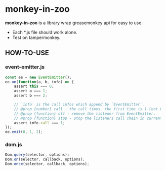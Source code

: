 # monkey-in-zoo

**monkey-in-zoo** is a library wrap greasemonkey api for easy to use.

* Each *.js file should work alone.
* Test on tampermonkey.

## HOW-TO-USE

### event-emitter.js

``` js
const ee = new EventEmitter();
ee.on(function(a, b, info) => {
    assert this === 0;
    assert a === 1;
    assert b === 2;

    // `info` is the call infos which append by `EventEmitter`.
    // @prop {number} call - the call times. the first time is 1 (not 0).
    // @prop {function} off - remove the listener from EventEmitter.
    // @prop {function} stop - stop the listeners call chain in current emit.
    assert info.call === 1;
});
ee.emit(0, 1, 2);
```

### dom.js

``` js
Dom.query(selector, options);
Dom.on(selector, callback, options);
Dom.once(selector, callback, options);
```
